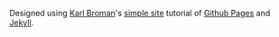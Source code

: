 Designed using [Karl Broman](http://kbroman.org/)'s [simple
site](http://github.com/kbroman/simple_site) tutorial of [Github
Pages](http://pages.github.com) and [Jekyll](http://jekyllrb.com/).
